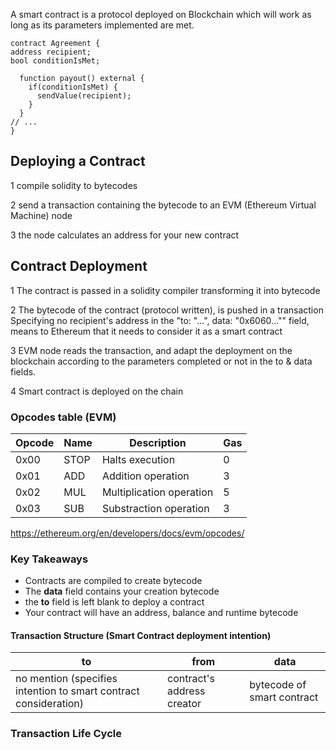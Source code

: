 

A smart contract is a protocol deployed on Blockchain which will work as long as its parameters implemented are met. 
```
contract Agreement {
address recipient;
bool conditionIsMet;

  function payout() external {
    if(conditionIsMet) {
      sendValue(recipient);
    }
  }
// ...
}
```

## Deploying a Contract
1  compile solidity to bytecodes

2  send a transaction containing the bytecode to an EVM (Ethereum Virtual Machine) node

3  the node calculates an address for your new contract

## Contract Deployment

1  The contract is passed in a solidity compiler transforming it into bytecode

2  The bytecode of the contract (protocol written), is pushed in a transaction 
    Specifying no recipient's address in the "to: "...", data: "0x6060..."" field, means to Ethereum that it needs to consider it as a smart contract
    
3  EVM node reads the transaction, and adapt the deployment on the blockchain according to the parameters completed or not in the to & data fields.

4  Smart contract is deployed on the chain

### Opcodes table (EVM)
| Opcode  | Name | Description | Gas |
| ------------- | ------------- | ------------- | ------------- |
| 0x00  | STOP  | Halts execution | 0 |
| 0x01  | ADD  | Addition operation | 3 |
| 0x02  | MUL  | Multiplication operation | 5 |
| 0x03 | SUB  | Substraction operation | 3 |

https://ethereum.org/en/developers/docs/evm/opcodes/

### Key Takeaways
-  Contracts are compiled to create bytecode
-  The **data** field contains your creation bytecode
-  the **to** field is left blank to deploy a contract
-  Your contract will have an address, balance and runtime bytecode

#### Transaction Structure (Smart Contract deployment intention)
| to | from | data |
| ------------- | ------------- | ------------- |
| no mention (specifies intention to smart contract consideration) | contract's address creator  | bytecode of smart contract | 

### Transaction Life Cycle

